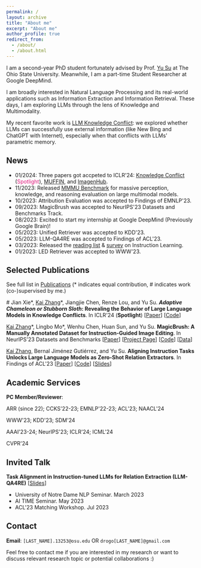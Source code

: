 ```yaml
---
permalink: /
layout: archive
title: "About me"
excerpt: "About me"
author_profile: true
redirect_from: 
  - /about/
  - /about.html
---
```

I am a second-year PhD student fortunately advised by Prof. [Yu Su](https://ysu1989.github.io) at The Ohio State University. Meanwhile, I am a part-time Student Researcher at Google DeepMind.

<!-- Previously, I worked with Prof. [Zhiyuan Liu](http://nlp.csai.tsinghua.edu.cn/~lzy/) at Tsinghua University, Prof. [Soroush Vosoughi](https://www.cs.dartmouth.edu/~soroush/) at Dartmouth College, and Dr. [Daxin Jiang](https://scholar.google.com/citations?user=N-wAHCoAAAAJ&hl=zh-CN) at Microsoft.-->

<!-- Here is my [CV](/files/cv_open.pdf) (updated in Jan 2023).-->

I am broadly interested in Natural Language Processing and its real-world applications such as Information Extraction and Information Retrieval. These days, I am exploring LLMs through the lens of Knowledge and Multimodality.

My recent favorite work is [LLM Knowledge Conflict](https://arxiv.org/abs/2305.13300): we explored whether LLMs can successfully use external information (like New Bing and ChatGPT with Internet), especially when that conflicts with LLMs' parametric memory.

## News 
- 01/2024: Three papers got accpeted to ICLR'24: [Knowledge Conflict](https://arxiv.org/abs/2305.13300) (<font color="#df1a7d">Spotlight</font>), [MUFFIN](https://arxiv.org/abs/2312.02436), and [ImagenHub](https://arxiv.org/abs/2310.01596).
- 11/2023: Released [MMMU Benchmark](https://mmmu-benchmark.github.io) for massive perception, knowledge, and reasoning evaluation on large multimodal models.
- 10/2023: Attribution Evaluation was accepted to Findings of EMNLP'23.
- 09/2023: MagicBrush was accepted to NeurIPS'23 Datasets and Benchmarks Track.
- 08/2023: Excited to start my internship at Google DeepMind (Previously Google Brain)!
- 05/2023: Unified Retriever was accepted to KDD'23.
- 05/2023: LLM-QA4RE was accepted to Findings of ACL'23.
- 03/2023: Released the [reading list](https://github.com/RenzeLou/awesome-instruction-learning) & [survey](https://arxiv.org/abs/2303.10475) on Instruction Learning.
- 01/2023: LED Retriever was accepted to WWW'23.

## Selected Publications

See full list in [Publications](/publications/) (\* indicates equal contribution, # indicates work (co-)supervised by me.)

\# Jian Xie\*, <u>Kai Zhang</u>\*, Jiangjie Chen, Renze Lou, and Yu Su. ***Adaptive Chameleon or Stubborn Sloth*: Revealing the Behavior of Large Language Models in Knowledge Conflicts**. In ICLR'24 (**Spotlight**) [[Paper](https://arxiv.org/abs/2305.13300)] [[Code](https://github.com/OSU-NLP-Group/LLM-Knowledge-Conflict)]

<u>Kai Zhang</u>\*, Lingbo Mo\*, Wenhu Chen, Huan Sun, and Yu Su. **MagicBrush: A Manually Annotated Dataset for Instruction-Guided Image Editing**. In NeurIPS'23 Datasets and Benchmarks [[Paper](https://arxiv.org/abs/2306.10012)] [[Project Page](https://osu-nlp-group.github.io/MagicBrush/)] [[Code](https://github.com/OSU-NLP-Group/MagicBrush)] [[Data](https://huggingface.co/datasets/osunlp/MagicBrush)]

<u>Kai Zhang</u>, Bernal Jiménez Gutiérrez, and Yu Su. **Aligning Instruction Tasks Unlocks Large Language Models as Zero-Shot Relation Extractors**. In Findings of ACL'23 \[[Paper](https://arxiv.org/abs/2305.11159)\] [[Code](https://github.com/OSU-NLP-Group/QA4RE)] [[Slides](/files/paper_slides/QA4RE_ACL23.pdf)]


## Academic Services

<!-- **Secondary Reviewer**: WSDM'21; NAACL-HLT'21; ACL'21; EMNLP'21-->

**PC Member/Reviewer**:

ARR (since 22); CCKS'22-23; EMNLP'22-23; ACL'23; NAACL'24

WWW'23; KDD'23; SDM'24

AAAI'23-24; NeurIPS'23; ICLR'24; ICML'24

CVPR'24

## Invited Talk

**Task Alignment in Instruction-tuned LLMs for Relation Extraction (LLM-QA4RE)** [[Slides](/files/paper_slides/QA4RE_ACL23.pdf)]

- University of Notre Dame NLP Seminar. March 2023
- AI TIME Seminar. May 2023
- ACL'23 Matching Workshop. Jul 2023

## Contact

**Email**: `[LAST_NAME].13253@osu.edu` OR `drogo[LAST_NAME]@gmail.com`

Feel free to contact me if you are interested in my research or want to discuss relevant research topic or potential collaborations :)

<script type='text/javascript' id='clustrmaps' src='//cdn.clustrmaps.com/map_v2.js?cl=ffffff&w=312&t=tt&d=WWgOfq4agmQMsv-liNWF_IqrTiXrb-1nqoPvyzlC238'></script>